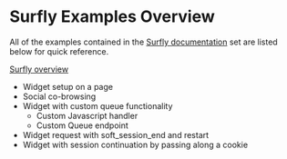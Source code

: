 # Surfly Examples Overview

All of the examples contained in the [Surfly documentation](http://docs.surfly.apiary.io/#) set are listed below for quick reference.

[Surfly overview](http://surfly.github.io/examples/)

  - Widget setup on a page
  - Social co-browsing
  - Widget with custom queue functionality
    - Custom Javascript handler
    - Custom Queue endpoint
  - Widget request with soft_session_end and restart
  - Widget with session continuation by passing along a cookie